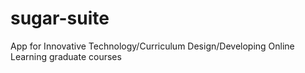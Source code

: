 # sugar-suite
App for Innovative Technology/Curriculum Design/Developing Online Learning graduate courses
